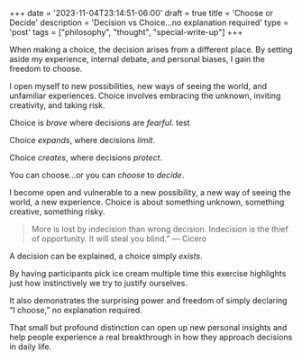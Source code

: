 +++
date = '2023-11-04T23:14:51-06:00'
draft = true
title = 'Choose or Decide'
description = 'Decision vs Choice...no explanation required'
type = 'post'
tags = ["philosophy", "thought", "special-write-up"]
+++


When making a choice, the decision arises from a different place. By setting aside my experience, internal debate, and personal biases, I gain the freedom to choose.

I open myself to new possibilities, new ways of seeing the world, and unfamiliar experiences. Choice involves embracing the unknown, inviting creativity, and taking risk.

Choice is *brave* where decisions are *fearful*. test

Choice *expands*, where decisions *limit*.

Choice *creates*, where decisions *protect*.


You can choose...or you can *choose* to *decide*.


I become open and vulnerable to a new possibility, a new way of seeing the world, a new experience.   Choice is about something unknown, something creative, something risky.  


> More is lost by indecision than wrong decision. Indecision is the thief of opportunity. It will steal you blind.” — Cicero

A decision can be explained, a choice simply *exists*.

By having participants pick ice cream multiple time this exercise highlights just how instinctively we try to justify ourselves.

It also demonstrates the surprising power and freedom of simply declaring “I choose,” no explanation required.

That small but profound distinction can open up new personal insights and help people experience a real breakthrough in how they approach decisions in daily life.